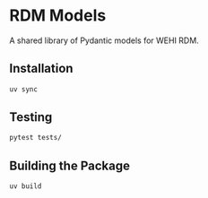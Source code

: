# RDM Models

A shared library of Pydantic models for WEHI RDM.

## Installation

```bash
uv sync
```

## Testing

```bash
pytest tests/
```

## Building the Package

```bash
uv build
```
